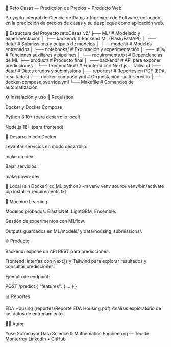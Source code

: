 🏡 Reto Casas — Predicción de Precios + Producto Web





Proyecto integral de Ciencia de Datos + Ingeniería de Software, enfocado en la predicción de precios de casas y su despliegue como aplicación web.

📂 Estructura del Proyecto
retoCasas_v2/
├── ML/                  # Modelado y experimentación
│   ├── backend/         # Backend ML (Flask/FastAPI)
│   ├── data/            # Submissions y outputs de modelos
│   ├── models/          # Modelos entrenados
│   ├── notebooks/       # Exploración y experimentación
│   ├── utils/           # Funciones auxiliares y pipelines
│   └── requirements.txt # Dependencias de ML
├── product/             # Producto final
│   ├── backend/         # API para exponer predicciones
│   └── frontendNext/    # Frontend con Next.js + Tailwind
├── data/                # Datos crudos y submissions
├── reportes/            # Reportes en PDF (EDA, resultados)
├── docker-compose.yml   # Orquestación multi-servicio
├── docker-compose.override.yml
└── Makefile             # Comandos de automatización

⚙️ Instalación y uso
🔹 Requisitos

Docker
 y Docker Compose

Python 3.10+ (para desarrollo local)

Node.js 18+ (para frontend)

🔹 Desarrollo con Docker

Levantar servicios en modo desarrollo:

make up-dev


Bajar servicios:

make down-dev

🔹 Local (sin Docker)
cd ML
python3 -m venv venv
source venv/bin/activate
pip install -r requirements.txt

🤖 Machine Learning

Modelos probados: ElasticNet, LightGBM, Ensemble.

Gestión de experimentos con MLflow.

Outputs guardados en ML/models/ y data/housing_submissions/.

🌐 Producto

Backend: expone un API REST para predicciones.

Frontend: interfaz con Next.js y Tailwind para explorar resultados y consultar predicciones.

Ejemplo de endpoint:

POST /predict
{
  "features": { ... }
}

📊 Reportes

EDA Housing (reportes/Reporte EDA Housing.pdf)
Análisis exploratorio de los datos de entrenamiento.

🧑‍💻 Autor

Yose Sotomayor
Data Science & Mathematics Engineering — Tec de Monterrey
LinkedIn
 • GitHub
